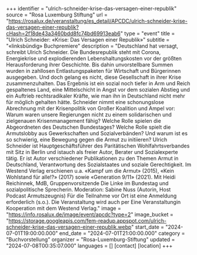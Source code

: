 +++
identifier = "ulrich-schneider-krise-das-versagen-einer-republik"
source = "Rosa Luxemburg Stiftung"
url = "https://rosalux.de/veranstaltung/es_detail/APCDC/ulrich-schneider-krise-das-versagen-einer-republik?cHash=2f18de43a3460bdd8fc74bd69913eab6"
type = "event"
title = "Ulrich Schneider: «Krise: Das Versagen einer Republik»"
subtitle = "«linksbündig» Buchpremiere"
description = "Deutschland hat versagt, schreibt Ulrich Schneider. Die Bundesrepublik steht mit Corona, Energiekrise und explodierenden Lebenshaltungskosten vor der größten Herausforderung ihrer Geschichte. Bis dahin unvorstellbare Summen wurden in zahllosen Entlastungspaketen für Wirtschaft und Bürgerinnen ausgegeben. Und doch gelang es nicht, diese Gesellschaft in ihrer Krise zusammenzuhalten. Das Ergebnis ist ein sozial noch tiefer in Arm und Reich gespaltenes Land, eine Mittelschicht in Angst vor dem sozialen Abstieg und ein Auftrieb rechtsradikaler Kräfte, wie man ihn in Deutschland nicht mehr für möglich gehalten hätte. Schneider nimmt eine schonungslose Abrechnung mit der Krisenpolitik von Großer Koalition und Ampel vor: Warum waren unsere Regierungen nicht zu einem solidarischen und zielgenauen Krisenmanagement fähig? Welche Rolle spielen die Abgeordneten des Deutschen Bundestages? Welche Rolle spielt die Armutslobby aus Gewerkschaften und Sozialverbänden? Und warum ist es so schwierig, eine Bewegung gegen die Armut zu initiieren?
Ulrich Schneider ist Hauptgeschäftsführer des Paritätischen Wohlfahrtsverbandes mit Sitz in Berlin und istauch als freier Autor, Berater und Sozialexperte tätig. Er ist Autor verschiedener Publikationen zu den Themen Armut in Deutschland, Verantwortung des Sozialstaates und soziale Gerechtigkeit. Im Westend Verlag erschienen u.a. «Kampf um die Armut» (2015), «Kein Wohlstand für alle!?» (2017) sowie «Generation 9/11» (2021).
Mit Heidi Reichinnek, MdB, Gruppenvorsitzende Die Linke im Bundestag und sozialpolitische Sprecherin. Moderation: Sabine Nuss (Autorin, Host Podcast Armutszeugnis) 
Für die Teilnahme vor Ort ist eine Anmeldung erforderlich (s.o.). 
Die Veranstaltung wird auch per 
Eine Veranstaltungin Kooperation mit dem Westend Verlag."
image = "https://info.rosalux.de/image/event/apcdc?type=2"
image_bucket = "https://storage.googleapis.com/fem-readup.appspot.com/ulrich-schneider-krise-das-versagen-einer-republik.webp"
start_date = "2024-07-01T19:00:00.000"
end_date = "2024-07-01T21:00:00.000"
category = "Buchvorstellung"
organizer = "Rosa-Luxemburg-Stiftung"
updated = "2024-07-08T00:35:07.000"
languages = []
[contact]
[location]
+++